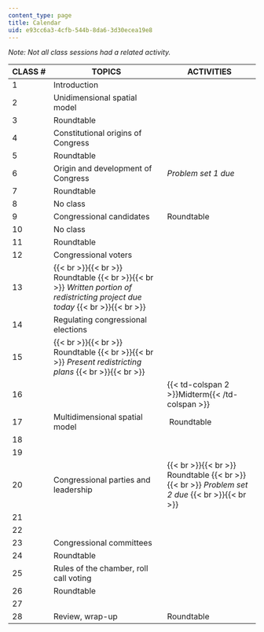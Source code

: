 ```yaml
---
content_type: page
title: Calendar
uid: e93cc6a3-4cfb-544b-8da6-3d30ecea19e8
---
```


_Note: Not all class sessions had a related activity._

| CLASS # | TOPICS | ACTIVITIES |
| --- | --- | --- |
| 1 | Introduction | &nbsp; |
| 2 | Unidimensional spatial model | &nbsp; |
| 3 | Roundtable |
| 4 | Constitutional origins of Congress | &nbsp; |
| 5 | Roundtable |
| 6 | Origin and development of Congress | _Problem set 1 due_ |
| 7 | Roundtable |
| 8 | No class |
| 9 | Congressional candidates | Roundtable |
| 10 | No class |
| 11 | Roundtable |
| 12 | Congressional voters | &nbsp; |
| 13 |  {{< br >}}{{< br >}} Roundtable {{< br >}}{{< br >}} _Written portion of redistricting project due today_ {{< br >}}{{< br >}}  |
| 14 | Regulating congressional elections | &nbsp; |
| 15 |  {{< br >}}{{< br >}} Roundtable {{< br >}}{{< br >}} _Present redistricting plans_ {{< br >}}{{< br >}}  |
| 16 || {{< td-colspan 2 >}}Midterm{{< /td-colspan >}} ||
| 17 | Multidimensional spatial model |  Roundtable |
| 18 | &nbsp; |
| 19 | &nbsp; |
| 20 | Congressional parties and leadership |  {{< br >}}{{< br >}} Roundtable {{< br >}}{{< br >}} _Problem set 2 due_ {{< br >}}{{< br >}}  |
| 21 | &nbsp; |
| 22 | &nbsp; |
| 23 | Congressional committees | &nbsp; |
| 24 | Roundtable |
| 25 | Rules of the chamber, roll call voting | &nbsp; |
| 26 | Roundtable |
| 27 | &nbsp; |
| 28 | Review, wrap-up | Roundtable